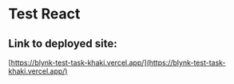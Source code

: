 # Test React
## Link to deployed site:
[https://blynk-test-task-khaki.vercel.app/](https://blynk-test-task-khaki.vercel.app/)